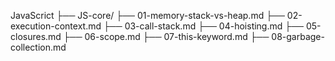 JavaScrict 
    ├── JS-core/
     ├── 01-memory-stack-vs-heap.md
     ├── 02-execution-context.md
     ├── 03-call-stack.md
     ├── 04-hoisting.md
     ├── 05-closures.md
     ├── 06-scope.md
     ├── 07-this-keyword.md
     ├── 08-garbage-collection.md